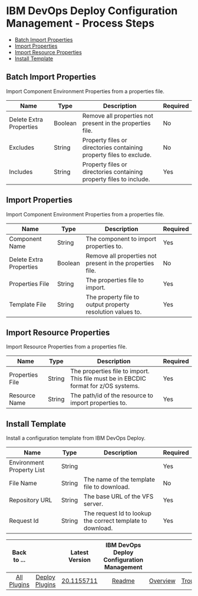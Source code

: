 
# IBM DevOps Deploy Configuration Management - Process Steps

* [Batch Import Properties](#batch_import_properties)
* [Import Properties](#import_properties)
* [Import Resource Properties](#import_resource_properties)
* [Install Template](#install_template)


## Batch Import Properties

Import Component Environment Properties from a properties file.


| Name | Type | Description                                                                                                          | Required |
| ---- | ---- | -------------------------------------------------------------------------------------------------------------------- | -------- |
| Delete Extra Properties | Boolean | Remove all properties not present in the properties file. | No |
| Excludes | String | Property files or directories containing property files to exclude. | No |
| Includes | String | Property files or directories containing property files to include. | Yes |

## Import Properties

Import Component Environment Properties from a properties file.


| Name | Type | Description                                                                                                          | Required |
| ---- | ---- | -------------------------------------------------------------------------------------------------------------------- | -------- |
| Component Name | String | The component to import properties to. | Yes |
| Delete Extra Properties | Boolean | Remove all properties not present in the properties file. | No |
| Properties File | String | The properties file to import. | Yes |
| Template File | String | The property file to output property resolution values to. | Yes |

## Import Resource Properties

Import Resource Properties from a properties file.


| Name | Type | Description                                                                                                          | Required |
| ---- | ---- | -------------------------------------------------------------------------------------------------------------------- | -------- |
| Properties File | String | The properties file to import. This file must be in EBCDIC format for z/OS systems. | Yes |
| Resource Name | String | The path/id of the resource to import properties to. | Yes |

## Install Template

Install a configuration template from IBM DevOps Deploy.


| Name | Type | Description                                                                                                          | Required |
| ---- | ---- | -------------------------------------------------------------------------------------------------------------------- | -------- |
| Environment Property List | String |  | Yes |
| File Name | String | The name of the template file to download. | No |
| Repository URL | String | The base URL of the VFS server. | Yes |
| Request Id | String | The request Id to lookup the correct template to download. | Yes |



|Back to ...||Latest Version|IBM DevOps Deploy Configuration Management ||||
| :---: | :---: | :---: | :---: | :---: | :---: | :---: |
|[All Plugins](../../index.md)|[Deploy Plugins](../README.md)|[20.1155711](https://raw.githubusercontent.com/UrbanCode/IBM-UCD-PLUGINS/main/files/uDeployConfigManagement/ucd-uDeployConfigManagement-20.1155711.zip)|[Readme](README.md)|[Overview](overview.md)|[Troubleshooting](troubleshooting.md)|[Downloads](downloads.md)|
